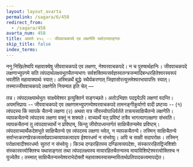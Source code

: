 ```yaml
---
layout: layout_avarta
permalink: /sagara/6/458
redirect_from:
  - /sagara/458
avarta_num: 458
title: आवर्तः ४५८ -- जीववाचकपदे एव लक्षणेति पक्षोऽप्यसङ्गतः
skip_title: false
index_terms: 
---
```


ननु निखिलेष्वपि महावाक्येषु जीववाचकपदे एव लक्षणा, नेश्वरवाचकपदे। न च पुरुषार्थहानिः। जीववाचकपदे लक्षणाभ्युपगमे सति
त्वंपदार्थलक्ष्यभूतचैतन्यभागः
सर्वशक्तिमत्सर्वज्ञस्वतन्त्रजन्मादिबन्धरहितेश्वरस्वरूपं भवतीति महावाक्यार्थः स्यात्। अस्मिन्नर्थे बुद्धेः स्थैर्यकरणात् जिज्ञासोरत्युत्तमेश्वरभावापत्तिः स्यात्। तस्माज्जीववाचकपदे लक्षणेति नियम्यत इति चेत् —

तन्न। त्वंपदलक्ष्यार्थभूतः साक्ष्येवेश्वर इत्युक्तिर्न सङ्गच्छते। अतोऽभिज्ञाः पदद्वयेऽपि लक्षणां वदन्ति। अयमभिप्रायः -- जीववाचकपदे एव लक्षणामभ्युपगम्येश्वरवाचकपदे तामनङ्गीकुर्वाणो वादी प्रष्टव्यः -- (१) त्वंपदस्य
किं व्यापके चैतन्ये लक्षणा (२) अथवा यत्र जीवस्योपाधिर्वर्तते तत्रत्यसाक्षिचैतन्ये लक्षणेति। व्यापकचैतन्ये त्वंपदस्य लक्षणा वक्तुं न शक्यते।
वाच्यार्थे यत् प्रविष्टं तत्रैव भागत्यागलक्षणा संभवति। व्यापकचैतन्यं तु
त्वंपदवाच्यार्थे न प्रविष्टम्, किन्तु जीवोपाध्यन्तर्गतं साक्षिचैतन्यमेव प्रविष्टम्।
त्वंपदवाच्यार्थैकदेशभूते साक्षिचैतन्ये एव त्वंपदस्य लक्षणा भवेत्, न व्यापकचैतन्ये। तस्मिन् साक्षिचैतन्ये सर्वान्तःकरणप्रेरकत्वसर्वप्रपञ्चव्यापकत्वादय
ईश्वरधर्मा न संभवेयुः। अपि च साक्षी सदापरोक्षः। तस्मिन् परोक्षत्वादीश्वरधर्माः सुतरां न संभवेयुः। किञ्च दण्डरहितस्य दण्डित्वव्यपदेशः, संस्काररहितद्विजशिशोः संस्कारवत्त्वोक्तिश्च यथासङ्गता तथा त्वंपदलक्ष्यस्य मायारहितचैतन्यस्य मायाविशिष्टेश्वरत्वोक्तिश्च न युज्येतैव। तस्मात् साक्षिचैतन्यस्येश्वराभेदोक्तौ महावाक्यस्यासम्भावितार्थप्रतिपादकत्वमापद्येत।
